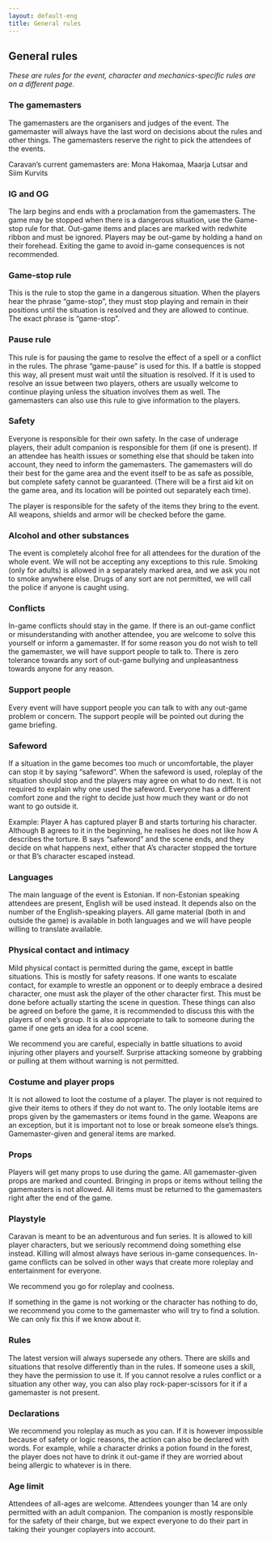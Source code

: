 ```yaml
---
layout: default-eng
title: General rules
---
```

## General rules

_These are rules for the event, character and mechanics-specific rules are on a different page._ 

### The gamemasters

The gamemasters are the organisers and judges of the event. The gamemaster will always have the last word on decisions about the rules and other things. The gamemasters reserve the right to pick the attendees of the events. 

Caravan’s current gamemasters are: Mona Hakomaa, Maarja Lutsar and Siim Kurvits

### IG and OG 

The larp begins and ends with a proclamation from the gamemasters. The game may be stopped when there is a dangerous situation, use the Game-stop rule for that. Out-game items and places are marked with redwhite ribbon and must be ignored. Players may be out-game by holding a hand on their forehead. Exiting the game to avoid in-game consequences is not recommended. 

### Game-stop rule

This is the rule to stop the game in a dangerous situation. When the players hear the phrase “game-stop”, they must stop playing and remain in their positions until the situation is resolved and they are allowed to continue. The exact phrase is “game-stop”.

### Pause rule

This rule is for pausing the game to resolve the effect of a spell or a conflict in the rules. The phrase “game-pause” is used for this. If a battle is stopped this way, all present must wait until the situation is resolved. If it is used to resolve an issue between two players, others are usually welcome to continue playing unless the situation involves them as well. The gamemasters can also use this rule to give information to the players. 

### Safety

Everyone is responsible for their own safety. In the case of underage players, their adult companion is responsible for them (if one is present). If an attendee has health issues or something else that should be taken into account, they need to inform the gamemasters. The gamemasters will do their best for the game area and the event itself to be as safe as possible, but complete safety cannot be guaranteed. (There will be a first aid kit on the game area, and its location will be pointed out separately each time).

The player is responsible for the safety of the items they bring to the event. All weapons, shields and armor will be checked before the game. 

### Alcohol and other substances

The event is completely alcohol free for all attendees for the duration of the whole event. We will not be accepting any exceptions to this rule. Smoking (only for adults) is allowed in a separately marked area, and we ask you not to smoke anywhere else. Drugs of any sort are not permitted, we will call the police if anyone is caught using. 

### Conflicts

In-game conflicts should stay in the game. If there is an out-game conflict or misunderstanding with another attendee, you are welcome to solve this yourself or inform a gamemaster. If for some reason you do not wish to tell the gamemaster, we will have support people to talk to. There is zero tolerance towards any sort of out-game bullying and unpleasantness towards anyone for any reason. 

### Support people 

Every event will have support people you can talk to with any out-game problem or concern. The support people will be pointed out during the game briefing. 

### Safeword

If a situation in the game becomes too much or uncomfortable, the player can stop it by saying “safeword”. When the safeword is used, roleplay of the situation should stop and the players may agree on what to do next. It is not required to explain why one used the safeword. Everyone has a different comfort zone and the right to decide just how much they want or do not want to go outside it.  

Example: Player A has captured player B and starts torturing his character. Although B agrees to it in the beginning, he realises he does not like how A describes the torture. B says “safeword” and the scene ends, and they decide on what happens next, either that A’s character stopped the torture or that B’s character escaped instead. 

### Languages

The main language of the event is Estonian. If non-Estonian speaking attendees are present, English will be used instead. It depends also on the number of the English-speaking players. All game material (both in and outside the game) is available in both languages and we will have people willing to translate available. 

### Physical contact and intimacy

Mild physical contact is permitted during the game, except in battle situations. This is mostly for safety reasons. If one wants to escalate contact, for example to wrestle an opponent or to deeply embrace a desired character, one must ask the player of the other character first. This must be done before actually starting the scene in question. These things can also be agreed on before the game, it is recommended to discuss this with the players of one’s group. It is also appropriate to talk to someone during the game if one gets an idea for a cool scene. 

We recommend you are careful, especially in battle situations to avoid injuring other players and yourself. Surprise attacking someone by grabbing or pulling at them without warning is not permitted. 

### Costume and player props

It is not allowed to loot the costume of a player. The player is not required to give their items to others if they do not want to. The only lootable items are props given by the gamemasters or items found in the game. Weapons are an exception, but it is important not to lose or break someone else’s things. Gamemaster-given and general items are marked. 

### Props

Players will get many props to use during the game. All gamemaster-given props are marked and counted. Bringing in props or items without telling the gamemasters is not allowed. All items must be returned to the gamemasters right after the end of the game. 

### Playstyle

Caravan is meant to be an adventurous and fun series. It is allowed to kill player characters, but we seriously recommend doing something else instead. Killing will almost always have serious in-game consequences. In-game conflicts can be solved in other ways that create more roleplay and entertainment for everyone. 

We recommend you go for roleplay and coolness.

If something in the game is not working or the character has nothing to do, we recommend you come to the gamemaster who will try to find a solution. We can only fix this if we know about it. 

### Rules

The latest version will always supersede any others. There are skills and situations that resolve differently than in the rules. If someone uses a skill, they have the permission to use it. If you cannot resolve a rules conflict or a situation any other way, you can also play rock-paper-scissors for it if a gamemaster is not present. 


### Declarations

We recommend you roleplay as much as you can. If it is however impossible because of safety or logic reasons, the action can also be declared with words. For example, while a character drinks a potion found in the forest, the player does not have to drink it out-game if they are worried about being allergic to whatever is in there. 

### Age limit 

Attendees of all-ages are welcome. Attendees younger than 14 are only permitted with an adult companion. The companion is mostly responsible for the safety of their charge, but we expect everyone to do their part in taking their younger coplayers into account. 

